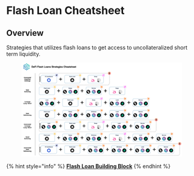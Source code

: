 # Flash Loan Cheatsheet

## Overview

Strategies that utilizes flash loans to get access to uncollateralized short term liquidity.

<figure><img src="../../.gitbook/assets/Cheatsheet - Flash Loan (1).jpg" alt=""><figcaption></figcaption></figure>

{% hint style="info" %}
[**Flash Loan Building Block**](../../factor-building-blocks/flash-loan/)
{% endhint %}
